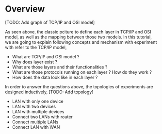 # Overview 

[TODO: Add graph of TCP/IP and OSI model]

As seen above, the classic pciture to define each layer in TCP/IP and OSI model, as well as the mapping between those two models.
In this tutorial, we are going to explain following concepts and mechanism with experiment with refer to the TCP/IP model,
* What are TCP/IP and OSI model ?
* Why does layer exist ?
* What are those layers and their functionalities ?
* What are those protocols running on each layer ? How do they work ?
* How does the data look like in each layer ?

In order to answer the questions above, the topologies of experiments are designed inductively, 
[TODO: Add topology]
* LAN with only one device
* LAN with two devices
* LAN with multiple devices
* Connect two LANs with router
* Connect multiple LANs
* Connect LAN with WAN
